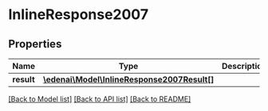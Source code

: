 # InlineResponse2007

## Properties
Name | Type | Description | Notes
------------ | ------------- | ------------- | -------------
**result** | [**\edenai\Model\InlineResponse2007Result[]**](InlineResponse2007Result.md) |  | [optional] 

[[Back to Model list]](../README.md#documentation-for-models) [[Back to API list]](../README.md#documentation-for-api-endpoints) [[Back to README]](../README.md)


